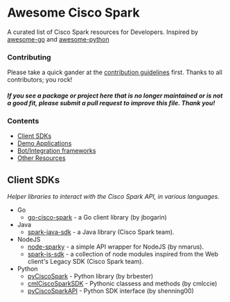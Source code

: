 # Awesome Cisco Spark

A curated list of Cisco Spark resources for Developers. Inspired by [awesome-go](https://github.com/avelino/awesome-go) and [awesome-python](https://github.com/vinta/awesome-python)


### Contributing

Please take a quick gander at the [contribution guidelines](https://github.com/CiscoDevNet/awesome-ciscospark/blob/master/CONTRIBUTING.md) first. Thanks to all contributors; you rock!

#### *If you see a package or project here that is no longer maintained or is not a good fit, please submit a pull request to improve this file. Thank you!* 


### Contents

- [Client SDKs](#client-sdks)
- [Demo Applications](#demo-applications)
- [Bot/Integration frameworks](#integrations-bots)
- [Other Resources](#other-resources)


## Client SDKs

*Helper libraries to interact with the Cisco Spark API, in various languages.*

* Go 
    * [go-cisco-spark](https://github.com/jbogarin/go-cisco-spark) - a Go client library (by jbogarin)
* Java
    * [spark-java-sdk](https://github.com/ciscospark/spark-java-sdk) - a Java library (Cisco Spark team).
* NodeJS
    * [node-sparky](https://github.com/nmarus/sparky) - a simple API wrapper for NodeJS (by nmarus).
    * [spark-js-sdk](https://github.com/ciscospark/spark-js-sdk) - a collection of node modules inspired from the Web client's Legacy SDK (Cisco Spark team).
* Python
    * [pyCiscoSpark](https://github.com/brbester/pyCiscoSpark) - Python library (by brbester)
    * [cmlCiscoSparkSDK](https://github.com/cmlccie/cmlCiscoSparkSDK) - Pythonic classess and methods (by cmlccie)
    * [pyCiscoSparkAPI](https://github.com/shenning00/) - Python SDK interface (by shenning00)















